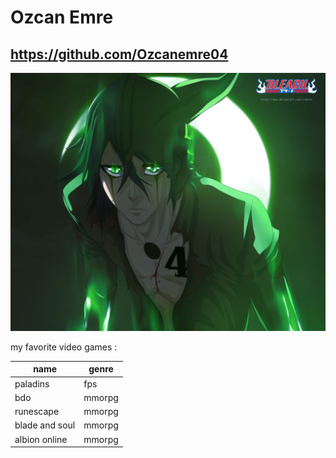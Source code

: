 # Ozcan Emre

## https://github.com/Ozcanemre04


<img src="img/profilee.jpg">

my favorite video games :

|name|genre  |
|----|-------|
|paladins|fps|
|bdo| mmorpg|
|runescape|mmorpg|
|blade and soul|mmorpg|
|albion online|mmorpg|